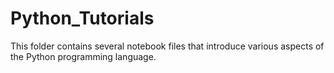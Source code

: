 # Python_Tutorials
This folder contains several notebook files that introduce various aspects of the Python programming language.

